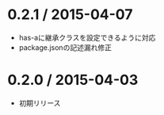 0.2.1 / 2015-04-07
===================

* has-aに継承クラスを設定できるように対応
* package.jsonの記述漏れ修正

0.2.0 / 2015-04-03
===================

* 初期リリース